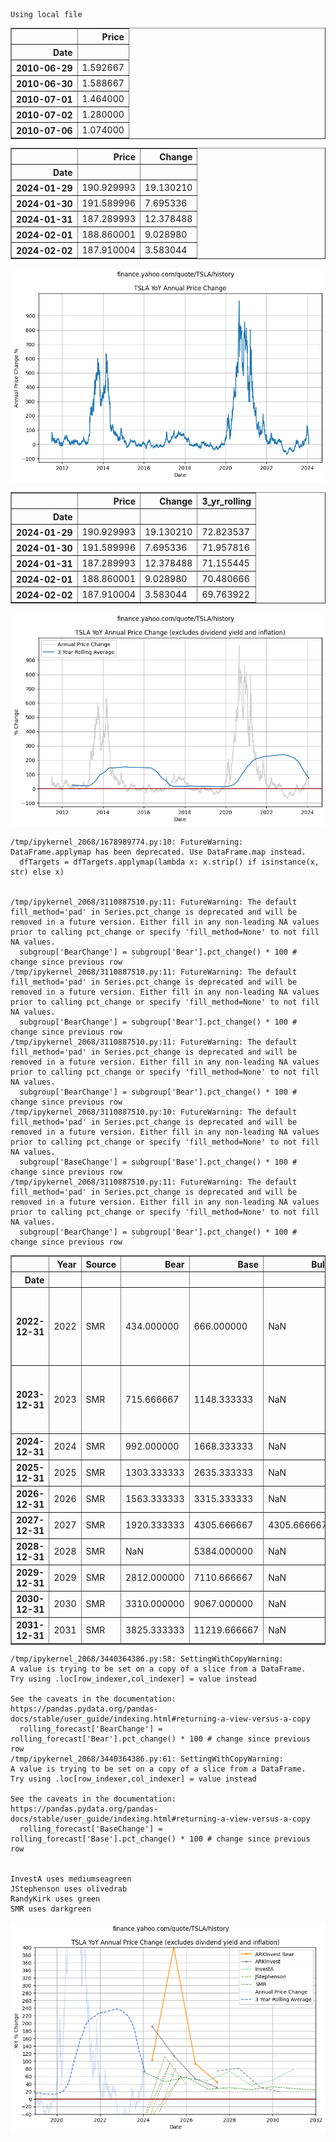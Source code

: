     Using local file





<div>
<style scoped>
    .dataframe tbody tr th:only-of-type {
        vertical-align: middle;
    }

    .dataframe tbody tr th {
        vertical-align: top;
    }

    .dataframe thead th {
        text-align: right;
    }
</style>
<table border="1" class="dataframe">
  <thead>
    <tr style="text-align: right;">
      <th></th>
      <th>Price</th>
    </tr>
    <tr>
      <th>Date</th>
      <th></th>
    </tr>
  </thead>
  <tbody>
    <tr>
      <th>2010-06-29</th>
      <td>1.592667</td>
    </tr>
    <tr>
      <th>2010-06-30</th>
      <td>1.588667</td>
    </tr>
    <tr>
      <th>2010-07-01</th>
      <td>1.464000</td>
    </tr>
    <tr>
      <th>2010-07-02</th>
      <td>1.280000</td>
    </tr>
    <tr>
      <th>2010-07-06</th>
      <td>1.074000</td>
    </tr>
  </tbody>
</table>
</div>






<div>
<style scoped>
    .dataframe tbody tr th:only-of-type {
        vertical-align: middle;
    }

    .dataframe tbody tr th {
        vertical-align: top;
    }

    .dataframe thead th {
        text-align: right;
    }
</style>
<table border="1" class="dataframe">
  <thead>
    <tr style="text-align: right;">
      <th></th>
      <th>Price</th>
      <th>Change</th>
    </tr>
    <tr>
      <th>Date</th>
      <th></th>
      <th></th>
    </tr>
  </thead>
  <tbody>
    <tr>
      <th>2024-01-29</th>
      <td>190.929993</td>
      <td>19.130210</td>
    </tr>
    <tr>
      <th>2024-01-30</th>
      <td>191.589996</td>
      <td>7.695336</td>
    </tr>
    <tr>
      <th>2024-01-31</th>
      <td>187.289993</td>
      <td>12.378488</td>
    </tr>
    <tr>
      <th>2024-02-01</th>
      <td>188.860001</td>
      <td>9.028980</td>
    </tr>
    <tr>
      <th>2024-02-02</th>
      <td>187.910004</td>
      <td>3.583044</td>
    </tr>
  </tbody>
</table>
</div>




    
![png](images/tsla-yoy_4_0.png)
    





<div>
<style scoped>
    .dataframe tbody tr th:only-of-type {
        vertical-align: middle;
    }

    .dataframe tbody tr th {
        vertical-align: top;
    }

    .dataframe thead th {
        text-align: right;
    }
</style>
<table border="1" class="dataframe">
  <thead>
    <tr style="text-align: right;">
      <th></th>
      <th>Price</th>
      <th>Change</th>
      <th>3_yr_rolling</th>
    </tr>
    <tr>
      <th>Date</th>
      <th></th>
      <th></th>
      <th></th>
    </tr>
  </thead>
  <tbody>
    <tr>
      <th>2024-01-29</th>
      <td>190.929993</td>
      <td>19.130210</td>
      <td>72.823537</td>
    </tr>
    <tr>
      <th>2024-01-30</th>
      <td>191.589996</td>
      <td>7.695336</td>
      <td>71.957816</td>
    </tr>
    <tr>
      <th>2024-01-31</th>
      <td>187.289993</td>
      <td>12.378488</td>
      <td>71.155445</td>
    </tr>
    <tr>
      <th>2024-02-01</th>
      <td>188.860001</td>
      <td>9.028980</td>
      <td>70.480666</td>
    </tr>
    <tr>
      <th>2024-02-02</th>
      <td>187.910004</td>
      <td>3.583044</td>
      <td>69.763922</td>
    </tr>
  </tbody>
</table>
</div>




    
![png](images/tsla-yoy_6_0.png)
    


    /tmp/ipykernel_2068/1678989774.py:10: FutureWarning: DataFrame.applymap has been deprecated. Use DataFrame.map instead.
      dfTargets = dfTargets.applymap(lambda x: x.strip() if isinstance(x, str) else x)


    /tmp/ipykernel_2068/3110887510.py:11: FutureWarning: The default fill_method='pad' in Series.pct_change is deprecated and will be removed in a future version. Either fill in any non-leading NA values prior to calling pct_change or specify 'fill_method=None' to not fill NA values.
      subgroup['BearChange'] = subgroup['Bear'].pct_change() * 100 # change since previous row
    /tmp/ipykernel_2068/3110887510.py:11: FutureWarning: The default fill_method='pad' in Series.pct_change is deprecated and will be removed in a future version. Either fill in any non-leading NA values prior to calling pct_change or specify 'fill_method=None' to not fill NA values.
      subgroup['BearChange'] = subgroup['Bear'].pct_change() * 100 # change since previous row
    /tmp/ipykernel_2068/3110887510.py:11: FutureWarning: The default fill_method='pad' in Series.pct_change is deprecated and will be removed in a future version. Either fill in any non-leading NA values prior to calling pct_change or specify 'fill_method=None' to not fill NA values.
      subgroup['BearChange'] = subgroup['Bear'].pct_change() * 100 # change since previous row
    /tmp/ipykernel_2068/3110887510.py:10: FutureWarning: The default fill_method='pad' in Series.pct_change is deprecated and will be removed in a future version. Either fill in any non-leading NA values prior to calling pct_change or specify 'fill_method=None' to not fill NA values.
      subgroup['BaseChange'] = subgroup['Base'].pct_change() * 100 # change since previous row
    /tmp/ipykernel_2068/3110887510.py:11: FutureWarning: The default fill_method='pad' in Series.pct_change is deprecated and will be removed in a future version. Either fill in any non-leading NA values prior to calling pct_change or specify 'fill_method=None' to not fill NA values.
      subgroup['BearChange'] = subgroup['Bear'].pct_change() * 100 # change since previous row





<div>
<style scoped>
    .dataframe tbody tr th:only-of-type {
        vertical-align: middle;
    }

    .dataframe tbody tr th {
        vertical-align: top;
    }

    .dataframe thead th {
        text-align: right;
    }
</style>
<table border="1" class="dataframe">
  <thead>
    <tr style="text-align: right;">
      <th></th>
      <th>Year</th>
      <th>Source</th>
      <th>Bear</th>
      <th>Base</th>
      <th>Bull</th>
      <th>ForecastDate</th>
      <th>TargetDate</th>
      <th>Note</th>
      <th>Link</th>
    </tr>
    <tr>
      <th>Date</th>
      <th></th>
      <th></th>
      <th></th>
      <th></th>
      <th></th>
      <th></th>
      <th></th>
      <th></th>
      <th></th>
    </tr>
  </thead>
  <tbody>
    <tr>
      <th>2022-12-31</th>
      <td>2022</td>
      <td>SMR</td>
      <td>434.000000</td>
      <td>666.000000</td>
      <td>NaN</td>
      <td>2022-03-21</td>
      <td>31/12/2022</td>
      <td>1998 weighted average PT, although 1713 is bas...</td>
      <td>[Link](https://www.youtube.com/watch?v=W0OKbs_...</td>
    </tr>
    <tr>
      <th>2023-12-31</th>
      <td>2023</td>
      <td>SMR</td>
      <td>715.666667</td>
      <td>1148.333333</td>
      <td>NaN</td>
      <td>2022-03-21</td>
      <td>31/12/2023</td>
      <td>given these all forecast at same time, plot th...</td>
      <td>NaN</td>
    </tr>
    <tr>
      <th>2024-12-31</th>
      <td>2024</td>
      <td>SMR</td>
      <td>992.000000</td>
      <td>1668.333333</td>
      <td>NaN</td>
      <td>2022-03-21</td>
      <td>31/12/2024</td>
      <td>NaN</td>
      <td>NaN</td>
    </tr>
    <tr>
      <th>2025-12-31</th>
      <td>2025</td>
      <td>SMR</td>
      <td>1303.333333</td>
      <td>2635.333333</td>
      <td>NaN</td>
      <td>2022-03-21</td>
      <td>31/12/2025</td>
      <td>NaN</td>
      <td>NaN</td>
    </tr>
    <tr>
      <th>2026-12-31</th>
      <td>2026</td>
      <td>SMR</td>
      <td>1563.333333</td>
      <td>3315.333333</td>
      <td>NaN</td>
      <td>2022-03-21</td>
      <td>31/12/2026</td>
      <td>NaN</td>
      <td>NaN</td>
    </tr>
    <tr>
      <th>2027-12-31</th>
      <td>2027</td>
      <td>SMR</td>
      <td>1920.333333</td>
      <td>4305.666667</td>
      <td>4305.666667</td>
      <td>2022-03-21</td>
      <td>31/12/2027</td>
      <td>NaN</td>
      <td>NaN</td>
    </tr>
    <tr>
      <th>2028-12-31</th>
      <td>2028</td>
      <td>SMR</td>
      <td>NaN</td>
      <td>5384.000000</td>
      <td>NaN</td>
      <td>2022-03-21</td>
      <td>31/12/2028</td>
      <td>NaN</td>
      <td>NaN</td>
    </tr>
    <tr>
      <th>2029-12-31</th>
      <td>2029</td>
      <td>SMR</td>
      <td>2812.000000</td>
      <td>7110.666667</td>
      <td>NaN</td>
      <td>2022-03-21</td>
      <td>31/12/2029</td>
      <td>NaN</td>
      <td>NaN</td>
    </tr>
    <tr>
      <th>2030-12-31</th>
      <td>2030</td>
      <td>SMR</td>
      <td>3310.000000</td>
      <td>9067.000000</td>
      <td>NaN</td>
      <td>2022-03-21</td>
      <td>31/12/2030</td>
      <td>NaN</td>
      <td>NaN</td>
    </tr>
    <tr>
      <th>2031-12-31</th>
      <td>2031</td>
      <td>SMR</td>
      <td>3825.333333</td>
      <td>11219.666667</td>
      <td>NaN</td>
      <td>2022-03-21</td>
      <td>31/12/2031</td>
      <td>NaN</td>
      <td>NaN</td>
    </tr>
  </tbody>
</table>
</div>



    /tmp/ipykernel_2068/3440364386.py:58: SettingWithCopyWarning: 
    A value is trying to be set on a copy of a slice from a DataFrame.
    Try using .loc[row_indexer,col_indexer] = value instead
    
    See the caveats in the documentation: https://pandas.pydata.org/pandas-docs/stable/user_guide/indexing.html#returning-a-view-versus-a-copy
      rolling_forecast['BearChange'] = rolling_forecast['Bear'].pct_change() * 100 # change since previous row
    /tmp/ipykernel_2068/3440364386.py:61: SettingWithCopyWarning: 
    A value is trying to be set on a copy of a slice from a DataFrame.
    Try using .loc[row_indexer,col_indexer] = value instead
    
    See the caveats in the documentation: https://pandas.pydata.org/pandas-docs/stable/user_guide/indexing.html#returning-a-view-versus-a-copy
      rolling_forecast['BaseChange'] = rolling_forecast['Base'].pct_change() * 100 # change since previous row


    InvestA uses mediumseagreen
    JStephenson uses olivedrab
    RandyKirk uses green
    SMR uses darkgreen



    
![png](images/tsla-yoy_11_2.png)
    

